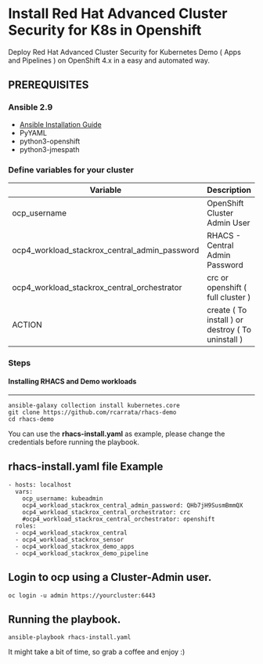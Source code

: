 # Install Red Hat Advanced Cluster Security for K8s in Openshift

Deploy Red Hat Advanced Cluster Security for Kubernetes Demo ( Apps and Pipelines ) on OpenShift 4.x in a easy and automated way.

## PREREQUISITES

### Ansible 2.9
- [Ansible Installation Guide](https://docs.ansible.com/ansible/latest/installation_guide/intro_installation.html)
- PyYAML
- python3-openshift
- python3-jmespath


### Define variables for your cluster

| Variable | Description |
| -------- | -------- |
| ocp_username    | OpenShift Cluster Admin User  |
| ocp4_workload_stackrox_central_admin_password    | RHACS - Central Admin Password     |
| ocp4_workload_stackrox_central_orchestrator    |  crc or openshift ( full cluster )     |
| ACTION    | create ( To install ) or destroy ( To uninstall )  |


### Steps

#### Installing RHACS and Demo workloads
---
```
ansible-galaxy collection install kubernetes.core
git clone https://github.com/rcarrata/rhacs-demo
cd rhacs-demo
```

You can use the **rhacs-install.yaml** as example, please change the credentials before running the playbook.

rhacs-install.yaml file Example
---
```
- hosts: localhost
  vars:
    ocp_username: kubeadmin
    ocp4_workload_stackrox_central_admin_password: QHb7jH9SusmBmmQX
    ocp4_workload_stackrox_central_orchestrator: crc
    #ocp4_workload_stackrox_central_orchestrator: openshift
  roles:
  - ocp4_workload_stackrox_central
  - ocp4_workload_stackrox_sensor
  - ocp4_workload_stackrox_demo_apps
  - ocp4_workload_stackrox_demo_pipeline
```

Login to ocp using a Cluster-Admin user.
---
```
oc login -u admin https://yourcluster:6443
```

Running the playbook.
---
```
ansible-playbook rhacs-install.yaml
```

It might take a bit of time, so grab a coffee and enjoy :)


